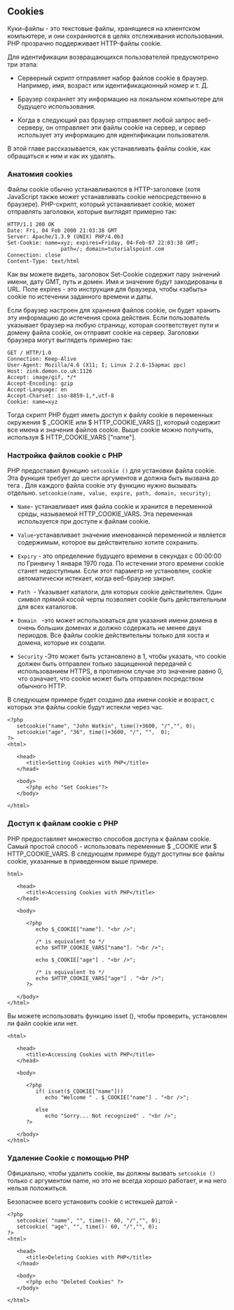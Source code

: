 ## Cookies
Куки-файлы - это текстовые файлы, хранящиеся на клиентском компьютере, и они сохраняются в целях отслеживания использования. 
PHP прозрачно поддерживает HTTP-файлы cookie.

Для идентификации возвращающихся пользователей предусмотрено три этапа:

* Серверный скрипт отправляет набор файлов cookie в браузер. Например, имя, возраст или идентификационный номер и т. Д.

* Браузер сохраняет эту информацию на локальном компьютере для будущего использования.

* Когда в следующий раз браузер отправляет любой запрос веб-серверу, 
он отправляет эти файлы cookie на сервер, и сервер использует эту информацию для идентификации пользователя.

В этой главе рассказывается, как устанавливать файлы cookie, как обращаться к ним и как их удалять.

### Анатомия cookies

Файлы cookie обычно устанавливаются в HTTP-заголовке (хотя JavaScript также может устанавливать cookie непосредственно в браузере). 
PHP-скрипт, который устанавливает cookie, может отправлять заголовки, которые выглядят примерно так:
```
HTTP/1.1 200 OK
Date: Fri, 04 Feb 2000 21:03:38 GMT
Server: Apache/1.3.9 (UNIX) PHP/4.0b3
Set-Cookie: name=xyz; expires=Friday, 04-Feb-07 22:03:38 GMT; 
                 path=/; domain=tutorialspoint.com
Connection: close
Content-Type: text/html
```
Как вы можете видеть, заголовок Set-Cookie содержит пару значений имени, дату GMT, путь и домен. 
Имя и значение будут закодированы в URL. Поле expires - это инструкция для браузера, чтобы «забыть» cookie по истечении заданного времени и даты.

Если браузер настроен для хранения файлов cookie, он будет хранить эту информацию до истечения срока действия. 
Если пользователь указывает браузер на любую страницу, которая соответствует пути и домену файла cookie, он отправит cookie на сервер. 
Заголовки браузера могут выглядеть примерно так:

```
GET / HTTP/1.0
Connection: Keep-Alive
User-Agent: Mozilla/4.6 (X11; I; Linux 2.2.6-15apmac ppc)
Host: zink.demon.co.uk:1126
Accept: image/gif, */*
Accept-Encoding: gzip
Accept-Language: en
Accept-Charset: iso-8859-1,*,utf-8
Cookie: name=xyz
```
Тогда скрипт PHP будет иметь доступ к файлу cookie в переменных окружения $ _COOKIE или $ HTTP_COOKIE_VARS [], 
который содержит все имена и значения файлов cookie. 
Выше cookie можно получить, используя $ HTTP_COOKIE_VARS ["name"].

### Настройка файлов cookie с PHP

PHP предоставил функцию ```setcookie ()``` для установки файла cookie. 
Эта функция требует до шести аргументов и должна быть вызвана до тега <html>. 
Для каждого файла cookie эту функцию нужно вызывать отдельно.
```setcookie(name, value, expire, path, domain, security);```

* ```Name```- устанавливает имя файла cookie и хранится в переменной среды, называемой HTTP_COOKIE_VARS. 
Эта переменная используется при доступе к файлам cookie.

* ```Value```-устанавливает значение именованной переменной и является содержимым, 
которое вы действительно хотите сохранить.

* ```Expiry``` - это определение будущего времени в секундах с 00:00:00 по Гринвичу 1 января 1970 года. 
По истечении этого времени cookie станет недоступным. 
Если этот параметр не установлен, cookie автоматически истекает, когда веб-браузер закрыт.

* ```Path ```- Указывает каталоги, для которых cookie действителен. 
Один символ прямой косой черты позволяет cookie быть действительным для всех каталогов.

* ```Domain ``` -это может использоваться для указания имени домена в очень больших доменах и должно содержать не менее двух периодов. 
Все файлы cookie действительны только для хоста и домена, которые их создали.

* ```Security``` -Это может быть установлено в 1, чтобы указать, что cookie должен быть отправлен только защищенной передачей с использованием HTTPS, в противном случае это значение равно 0, 
что означает, что cookie может быть отправлен посредством обычного HTTP.

В следующем примере будет создано два имени cookie и возраст, с которых эти файлы cookie будут истекли через час.

```
<?php
   setcookie("name", "John Watkin", time()+3600, "/","", 0);
   setcookie("age", "36", time()+3600, "/", "",  0);
?>
<html>
   
   <head>
      <title>Setting Cookies with PHP</title>
   </head>
   
   <body>
      <?php echo "Set Cookies"?>
   </body>
   
</html>
```
### Доступ к файлам cookie с PHP

PHP предоставляет множество способов доступа к файлам cookie. Самый простой способ - использовать переменные $ _COOKIE или $ HTTP_COOKIE_VARS. 
В следующем примере будут доступны все файлы cookie, указанные в приведенном выше примере.

```
html>
   
   <head>
      <title>Accessing Cookies with PHP</title>
   </head>
   
   <body>
      
      <?php
         echo $_COOKIE["name"]. "<br />";
         
         /* is equivalent to */
         echo $HTTP_COOKIE_VARS["name"]. "<br />";
         
         echo $_COOKIE["age"] . "<br />";
         
         /* is equivalent to */
         echo $HTTP_COOKIE_VARS["age"] . "<br />";
      ?>
      
   </body>
</html>
```
Вы можете использовать функцию isset (), чтобы проверить, установлен ли файл cookie или нет.
```
<html>
   
   <head>
      <title>Accessing Cookies with PHP</title>
   </head>
   
   <body>
      
      <?php
         if( isset($_COOKIE["name"]))
            echo "Welcome " . $_COOKIE["name"] . "<br />";
         
         else
            echo "Sorry... Not recognized" . "<br />";
      ?>
      
   </body>
</html>
```
### Удаление Cookie с помощью PHP

Официально, чтобы удалить cookie, вы должны вызвать ```setcookie ()``` только с аргументом name, 
но это не всегда хорошо работает, и на него нельзя положиться.

Безопаснее всего установить cookie с истекшей датой -
```
<?php
   setcookie( "name", "", time()- 60, "/","", 0);
   setcookie( "age", "", time()- 60, "/","", 0);
?>
<html>
   
   <head>
      <title>Deleting Cookies with PHP</title>
   </head>
   
   <body>
      <?php echo "Deleted Cookies" ?>
   </body>
   
</html>
```
